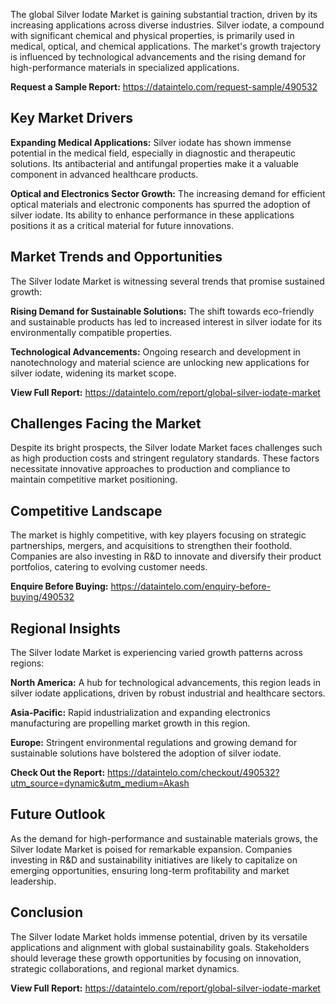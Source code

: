 The global Silver Iodate Market is gaining substantial traction, driven by its increasing applications across diverse industries. Silver iodate, a compound with significant chemical and physical properties, is primarily used in medical, optical, and chemical applications. The market's growth trajectory is influenced by technological advancements and the rising demand for high-performance materials in specialized applications.

**Request a Sample Report:** https://dataintelo.com/request-sample/490532

## Key Market Drivers

**Expanding Medical Applications:** Silver iodate has shown immense potential in the medical field, especially in diagnostic and therapeutic solutions. Its antibacterial and antifungal properties make it a valuable component in advanced healthcare products.

**Optical and Electronics Sector Growth:** The increasing demand for efficient optical materials and electronic components has spurred the adoption of silver iodate. Its ability to enhance performance in these applications positions it as a critical material for future innovations.

## Market Trends and Opportunities

The Silver Iodate Market is witnessing several trends that promise sustained growth:

**Rising Demand for Sustainable Solutions:** The shift towards eco-friendly and sustainable products has led to increased interest in silver iodate for its environmentally compatible properties.

**Technological Advancements:** Ongoing research and development in nanotechnology and material science are unlocking new applications for silver iodate, widening its market scope.

**View Full Report:** https://dataintelo.com/report/global-silver-iodate-market

## Challenges Facing the Market

Despite its bright prospects, the Silver Iodate Market faces challenges such as high production costs and stringent regulatory standards. These factors necessitate innovative approaches to production and compliance to maintain competitive market positioning.

## Competitive Landscape

The market is highly competitive, with key players focusing on strategic partnerships, mergers, and acquisitions to strengthen their foothold. Companies are also investing in R&D to innovate and diversify their product portfolios, catering to evolving customer needs.

**Enquire Before Buying:** https://dataintelo.com/enquiry-before-buying/490532

## Regional Insights

The Silver Iodate Market is experiencing varied growth patterns across regions:

**North America:** A hub for technological advancements, this region leads in silver iodate applications, driven by robust industrial and healthcare sectors.

**Asia-Pacific:** Rapid industrialization and expanding electronics manufacturing are propelling market growth in this region.

**Europe:** Stringent environmental regulations and growing demand for sustainable solutions have bolstered the adoption of silver iodate.

**Check Out the Report:** https://dataintelo.com/checkout/490532?utm_source=dynamic&utm_medium=Akash

## Future Outlook

As the demand for high-performance and sustainable materials grows, the Silver Iodate Market is poised for remarkable expansion. Companies investing in R&D and sustainability initiatives are likely to capitalize on emerging opportunities, ensuring long-term profitability and market leadership.

## Conclusion

The Silver Iodate Market holds immense potential, driven by its versatile applications and alignment with global sustainability goals. Stakeholders should leverage these growth opportunities by focusing on innovation, strategic collaborations, and regional market dynamics.

**View Full Report:** https://dataintelo.com/report/global-silver-iodate-market
